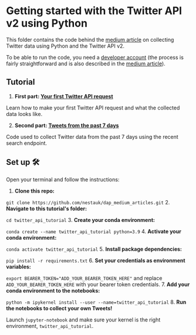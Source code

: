 # Getting started with the Twitter API v2 using Python

This folder contains the code behind the [medium article](https://medium.com/data-analytics-at-nesta) on collecting Twitter data using Python and the Twitter API v2.

To be able to run the code, you need a [developer account](https://twitter.com/i/flow/login?input_flow_data=%7B%22requested_variant%22%3A%22eyJyZWRpcmVjdF9hZnRlcl9sb2dpbiI6Imh0dHBzOi8vZGV2ZWxvcGVyLnR3aXR0ZXIuY29tL2VuL3BvcnRhbC9wZXRpdGlvbi9lc3NlbnRpYWwvYmFzaWMtaW5mbyJ9%22%7D) (the process is fairly straightforward and is also described in the [medium article](https://medium.com/data-analytics-at-nesta)).

## Tutorial

1. **First part: [Your first Twitter API request](https://github.com/nestauk/dap_medium_articles/blob/3_twitter_api_tutorial/twitter_api_tutorial/Your%20first%20Twitter%20API%20request.ipynb)**

Learn how to make your first Twitter API request and what the collected data looks like.

2. **Second part: [Tweets from the past 7 days](https://github.com/nestauk/dap_medium_articles/blob/3_twitter_api_tutorial/twitter_api_tutorial/Tweets%20from%20the%20past%207%20days.ipynb)**

Code used to collect Twitter data from the past 7 days using the recent search endpoint.

## Set up 🛠️
Open your terminal and follow the instructions:
1. **Clone this repo:** 

`git clone https://github.com/nestauk/dap_medium_articles.git`
2. **Navigate to this tutorial's folder:** 

`cd twitter_api_tutorial`
3. **Create your conda environment:** 

`conda create --name twitter_api_tutorial python=3.9`
4. **Activate your conda environment:** 

`conda activate twitter_api_tutorial`
5. **Install package dependencies:** 

`pip install -r requirements.txt`
6. **Set your credentials as environment variables:** 

`export BEARER_TOKEN="ADD_YOUR_BEARER_TOKEN_HERE"` and replace `ADD_YOUR_BEARER_TOKEN_HERE` with your bearer token credentials.
7. **Add your conda environment to the notebooks:** 

`python -m ipykernel install --user --name=twitter_api_tutorial`
8. **Run the notebooks to collect your own Tweets!** 

Launch `jupyter-notebook` and make sure your kernel is the right environment, `twitter_api_tutorial`.